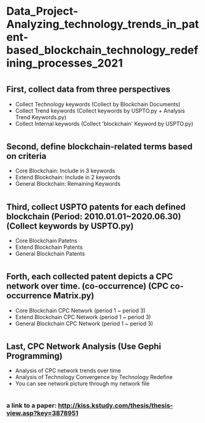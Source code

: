 # Data_Project-Analyzing_technology_trends_in_patent-based_blockchain_technology_redefining_processes_2021
#
## First, collect data from three perspectives
- Collect Technology keywords (Collect by Blockchain Documents)
- Collect Trend keywords (Collect keywords by USPTO.py + Analysis Trend Keywords.py)
- Collect Internal keywords (Collect 'blockchain' Keyword by USPTO.py)
#
## Second, define blockchain-related terms based on criteria
- Core Blockchain: Include in 3 keywords
- Extend Blockchain: Include in 2 keywords
- General Blockchain: Remaining Keywords
#
## Third, collect USPTO patents for each defined blockchain (Period: 2010.01.01~2020.06.30) (Collect keywords by USPTO.py)
- Core Blockchain Patetns
- Extend Blockchain Patents
- General Blockchain Patents
#
## Forth, each collected patent depicts a CPC network over time. (co-occurrence) (CPC co-occurrence Matrix.py)
- Core Blockchain CPC Network (period 1 ~ period 3)
- Extend Blockchain CPC Network (period 1 ~ period 3)
- General Blockchain CPC Network (period 1 ~ period 3)
#
## Last, CPC Network Analysis (Use Gephi Programming)
- Analysis of CPC network trends over time
- Analysis of Technology Convergence by Technology Redefine
- You can see network picture through my network file
#
### a link to a paper: http://kiss.kstudy.com/thesis/thesis-view.asp?key=3878951
